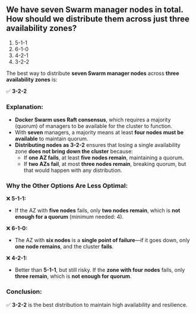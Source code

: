 ## We have seven Swarm manager nodes in total. How should we distribute them across just three availability zones? 
1. 5-1-1
2. 6-1-0
3. 4-2-1
4. 3-2-2

The best way to distribute **seven Swarm manager nodes** across **three availability zones** is:  

✅ **3-2-2**  

### **Explanation:**  
- **Docker Swarm uses Raft consensus**, which requires a majority (quorum) of managers to be available for the cluster to function.  
- With **seven** managers, a majority means at least **four nodes must be available** to maintain quorum.  
- **Distributing nodes as 3-2-2** ensures that losing a single availability zone **does not bring down the cluster** because:  
  - If **one AZ fails**, at least **five nodes remain**, maintaining a quorum.  
  - If **two AZs fail**, at most **three nodes remain**, breaking quorum, but that would happen with any distribution.  

### **Why the Other Options Are Less Optimal:**  
❌ **5-1-1:**  
- If the AZ with **five nodes** fails, only **two nodes remain**, which is **not enough for a quorum** (minimum needed: 4).  

❌ **6-1-0:**  
- The AZ with **six nodes** is a **single point of failure**—if it goes down, only **one node remains**, and the cluster **fails**.  

❌ **4-2-1:**  
- Better than **5-1-1**, but still risky. If the **zone with four nodes** fails, only **three remain**, which is **not enough for quorum**.  

### **Conclusion:**  
✅ **3-2-2** is the best distribution to maintain high availability and resilience.
